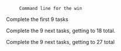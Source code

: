          Command line for the win
Complete the first 9 tasks

Complete the 9 next tasks, getting to 18 total.

Complete the 9 next tasks, getting to 27 total
